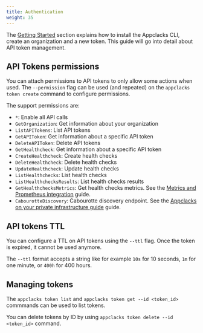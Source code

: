 ```yaml
---
title: Authentication
weight: 35
---
```


The [Getting Started](/getting-started/) section explains how to install the Appclacks CLI, create an organization and a new token. This guide will go into detail about API token management.

## API Tokens permissions

You can attach permissions to API tokens to only allow some actions when used. The `--permission` flag can be used (and repeated) on the `appclacks token create` command to configure permissions.

The support permissions are:

- `*`: Enable all API calls
- `GetOrganization`: Get information about your organization
- `ListAPITokens`: List API tokens
- `GetAPIToken`: Get information about a specific API token
- `DeleteAPIToken`: Delete API tokens
- `GetHealthcheck`: Get information about a specific API token
- `CreateHealthcheck`: Create health checks
- `DeleteHealthcheck`: Delete health checks
- `UpdateHealthcheck`: Update health checks
- `ListHealthchecks`: List health checks
- `ListHealthchecksResults`: List health checks results
- `GetHealthchecksMetrics`: Get health checks metrics. See the [Metrics and Prometheus integration](/guides/metrics/) guide.
- `CabourotteDiscovery`: Cabourotte discovery endpoint. See the [Appclacks on your private infrastructure guide](/guides/private-infrastructure/) guide.

## API tokens TTL

You can configure a TTL on API tokens using the `--ttl` flag. Once the token is expired, it cannot be used anymore.

The `--ttl` format accepts a string like for example `10s` for 10 seconds, `1m` for one minute, or `400h` for 400 hours.

## Managing tokens

The `appclacks token list` and `appclacks token get --id <token_id>` commmands can be used to list tokens.

You can delete tokens by ID by using `appclacks token delete --id <token_id>` command.
